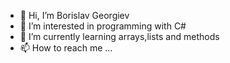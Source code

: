 - 👋 Hi, I’m Borislav Georgiev
- 👀 I’m interested in programming with C#
- 🌱 I’m currently learning arrays,lists and methods 
- 📫 How to reach me ...

<!---
Borislav16/Borislav16 is a ✨ special ✨ repository because its `README.md` (this file) appears on your GitHub profile.
You can click the Preview link to take a look at your changes.
--->

